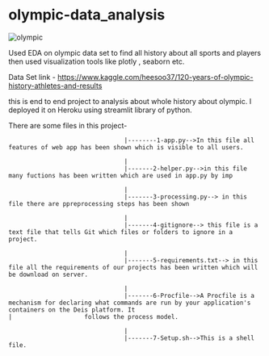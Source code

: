 # olympic-data_analysis
![olympic](https://user-images.githubusercontent.com/81983943/145149569-d62b37de-f45d-4c0f-844b-7f8f1e42366d.png)

Used EDA on olympic data set to find all history about all sports and players then used visualization tools like plotly , seaborn etc.


Data Set link - https://www.kaggle.com/heesoo37/120-years-of-olympic-history-athletes-and-results

this is end to end project to analysis about whole history about olympic. I deployed it on Heroku using streamlit library of python.

There are some files in this project-

                                    |--------1-app.py-->In this file all features of web app has been shown which is visible to all users.

                                    |
                                    |-------2-helper.py-->in this file many fuctions has been written which are used in app.py by imp
                                    
                                    |
                                    |-------3-processing.py--> in this file there are ppreprocessing steps has been shown
                                    
                                    |
                                    |-------4-gitignore--> this file is a text file that tells Git which files or folders to ignore in a project.
                                    
                                    |
                                    |-------5-requirements.txt--> in this file all the requirements of our projects has been written which will be download on server.
                                    
                                    |
                                    |-------6-Procfile-->A Procfile is a mechanism for declaring what commands are run by your application's containers on the Deis platform. It                                       |                    follows the process model.
                                    
                                    |
                                    |-------7-Setup.sh-->This is a shell file.
